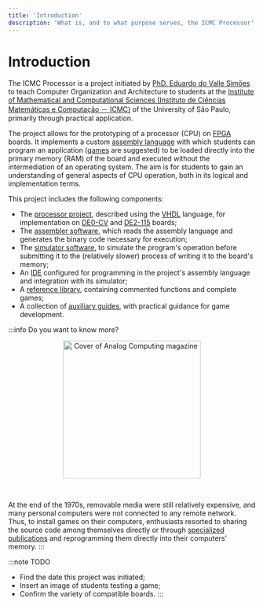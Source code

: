 ```yaml
---
title: 'Introduction'
description: 'What is, and to what purpose serves, the ICMC Processor'
---
```

# Introduction

The ICMC Processor is a project initiated by [PhD. Eduardo do Valle Simões](http://lattes.cnpq.br/4055872056358293) to teach Computer Organization and Architecture to students at the [Institute of Mathematical and Computational Sciences (Instituto de Ciências Matemáticas e Computação － ICMC)](https://icmc.usp.br/institucional/quem-somos) of the University of São Paulo, primarily through practical application.

The project allows for the prototyping of a processor (CPU) on [FPGA](https://en.wikipedia.org/wiki/Field-programmable_gate_array) boards. It implements a custom [assembly language](https://en.wikipedia.org/wiki/Assembly_language) with which students can program an application ([games](/docs/biblioteca/jogos) are suggested) to be loaded directly into the primary memory (RAM) of the board and executed without the intermediation of an operating system. The aim is for students to gain an understanding of general aspects of CPU operation, both in its logical and implementation terms.

This project includes the following components:

- The [processor project](/docs/componentes/processador), described using the [VHDL](https://en.wikipedia.org/wiki/VHDL) language, for implementation on [DE0-CV](https://www.terasic.com.tw/cgi-bin/page/archive.pl?Language=English&No=921&PartNo=2) and [DE2-115](https://www.terasic.com.tw/cgi-bin/page/archive.pl?Language=English&No=502) boards;
- The [assembler software](/docs/componentes/simulador), which reads the assembly language and generates the binary code necessary for execution;
- The [simulator software](/docs/componentes/simulador), to simulate the program's operation before submitting it to the (relatively slower) process of writing it to the board's memory;
- An [IDE](/docs/componentes/IDE) configured for programming in the project's assembly language and integration with its simulator;
- A [reference library](/docs/category/biblioteca), containing commented functions and complete games;
- A collection of [auxiliary guides](/docs/category/guias), with practical guidance for game development.

:::info Do you want to know more?

<p align="center"><img title="Cover of Analog Computing magazine" width="280px" src="https://upload.wikimedia.org/wikipedia/en/7/77/ANALOG_Computing_Issue_43_June_1986_Issue_Cover.jpg" /></p><br/>

At the end of the 1970s, removable media were still relatively expensive, and many personal computers were not connected to any remote network. Thus, to install games on their computers, enthusiasts resorted to sharing the source code among themselves directly or through [specialized publications](http://vintage-basic.net/games.html) and reprogramming them directly into their computers' memory.
:::

:::note TODO
- Find the date this project was initiated;
- Insert an image of students testing a game;
- Confirm the variety of compatible boards.
:::
